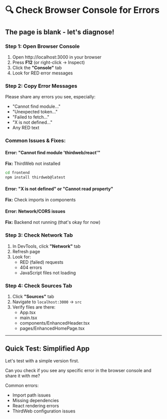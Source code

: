 # 🔍 Check Browser Console for Errors

## The page is blank - let's diagnose!

### Step 1: Open Browser Console

1. Open http://localhost:3000 in your browser
2. Press **F12** (or right-click → Inspect)
3. Click the **"Console"** tab
4. Look for RED error messages

### Step 2: Copy Error Messages

Please share any errors you see, especially:
- "Cannot find module..."
- "Unexpected token..."
- "Failed to fetch..."
- "X is not defined..."
- Any RED text

### Common Issues & Fixes:

#### Error: "Cannot find module 'thirdweb/react'"
**Fix:** ThirdWeb not installed
```bash
cd frontend
npm install thirdweb@latest
```

#### Error: "X is not defined" or "Cannot read property"
**Fix:** Check imports in components

#### Error: Network/CORS issues
**Fix:** Backend not running (that's okay for now)

### Step 3: Check Network Tab

1. In DevTools, click **"Network"** tab
2. Refresh page
3. Look for:
   - RED (failed) requests
   - 404 errors
   - JavaScript files not loading

### Step 4: Check Sources Tab

1. Click **"Sources"** tab
2. Navigate to `localhost:3000` → `src`
3. Verify files are there:
   - App.tsx
   - main.tsx
   - components/EnhancedHeader.tsx
   - pages/EnhancedHomePage.tsx

---

## Quick Test: Simplified App

Let's test with a simple version first. 

Can you check if you see any specific error in the browser console and share it with me?

Common errors:
- Import path issues
- Missing dependencies
- React rendering errors
- ThirdWeb configuration issues




